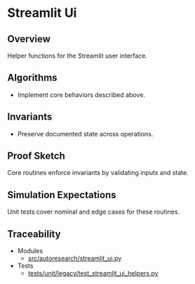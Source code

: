 # Streamlit Ui

## Overview

Helper functions for the Streamlit user interface.

## Algorithms

- Implement core behaviors described above.

## Invariants

- Preserve documented state across operations.

## Proof Sketch

Core routines enforce invariants by validating inputs and state.

## Simulation Expectations

Unit tests cover nominal and edge cases for these routines.

## Traceability


- Modules
  - [src/autoresearch/streamlit_ui.py][m1]
- Tests
  - [tests/unit/legacy/test_streamlit_ui_helpers.py][t1]

[m1]: ../../src/autoresearch/streamlit_ui.py
[t1]: ../../tests/unit/legacy/test_streamlit_ui_helpers.py
